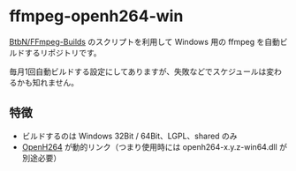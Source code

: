 # ffmpeg-openh264-win

[BtbN/FFmpeg-Builds](https://github.com/BtbN/FFmpeg-Builds) のスクリプトを利用して Windows 用の ffmpeg を自動ビルドするリポジトリです。

毎月1回自動ビルドする設定にしてありますが、失敗などでスケジュールは変わるかも知れません。

## 特徴

- ビルドするのは Windows 32Bit / 64Bit、LGPL、shared のみ
- [OpenH264](https://github.com/cisco/openh264) が動的リンク（つまり使用時には openh264-x.y.z-win64.dll が別途必要）
